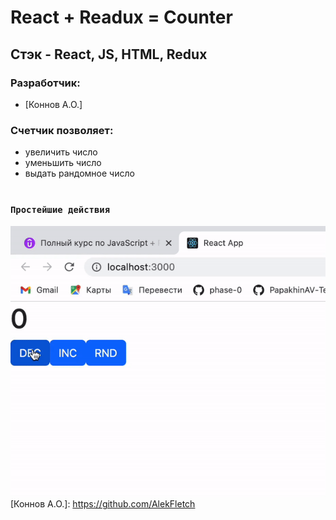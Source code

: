 # React + Readux = Counter
## Стэк - React, JS, HTML, Redux
### Разработчик:
- [Коннов А.О.]


### Счетчик позволяет:
- увеличить число
- уменьшить число
- выдать рандомное число
#
### `Простейшие действия`

![touched](gifs/counter.gif)
[Коннов А.О.]: https://github.com/AlekFletch

